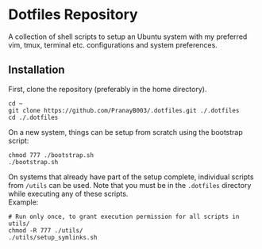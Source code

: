 # Dotfiles Repository
A collection of shell scripts to setup an Ubuntu system with my preferred vim, tmux, terminal etc. configurations and system preferences.

## Installation
First, clone the repository (preferably in the home directory).
```shell
cd ~
git clone https://github.com/PranayB003/.dotfiles.git ./.dotfiles
cd ./.dotfiles
```

On a new system, things can be setup from scratch using the bootstrap script:
```shell
chmod 777 ./bootstrap.sh
./bootstrap.sh
```

On systems that already have part of the setup complete, individual scripts from `/utils` can be used. Note that you must be in the `.dotfiles` directory while executing any of these scripts.\
Example:
```shell
# Run only once, to grant execution permission for all scripts in utils/
chmod -R 777 ./utils/
./utils/setup_symlinks.sh
```
